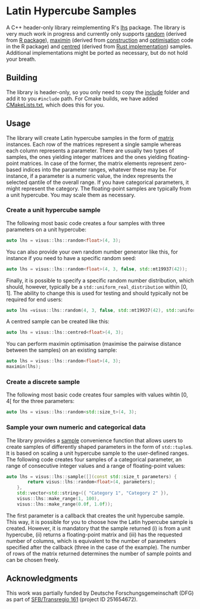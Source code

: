 # Latin Hypercube Samples
A C++ header-only library reimplementing R's [lhs](https://github.com/bertcarnell/lhs/tree/master) package. The library is very much work in progress and currently only supports [random](lhs/include/visus/lhs/random.h) (derived from [R package]([[https://github.com/bertcarnell/lhs/blob/master/src/randomLHS.cpp](https://github.com/bertcarnell/lhs/blob/4be72495c0eba3ce0b1ae602122871ec83421db6/src/randomLHS.cpp)](https://github.com/bertcarnell/lhs/blob/4be72495c0eba3ce0b1ae602122871ec83421db6/src/randomLHS.cpp))), [maximin](lhs/include/visus/lhs/maximin.h) (derived from [construction](https://github.com/bertcarnell/lhs/blob/master/src/maximinLHS.cpp) and [optimisation](https://github.com/bertcarnell/lhs/blob/4be72495c0eba3ce0b1ae602122871ec83421db6/R/maximinLHS.R) code in the R package) and [centred](lhs/include/visus/lhs/centred.h) (derived from [Rust implementation](https://github.com/relf/egobox/blob/15a1225454f4d1c06df2301b9b5b69a9c900c788/crates/doe/src/lhs.rs#L253-L267)) samples. Additional implementations might be ported as necessary, but do not hold your breath.

## Building
The library is header-only, so you only need to copy the [include](lhs/include/) folder and add it to you `#include` path. For Cmake builds, we have added [CMakeLists.txt](lhs/CMakeLists.txt), which does this for you.

## Usage
The library will create Latin hypercube samples in the form of [matrix](lhs/include/visus/lhs/matrix.h) instances. Each row of the matrices represent a single sample whereas each column represents a parameter. There are usually two types of samples, the ones yielding integer matrices and the ones yielding floating-point matrices. In case of the former, the matrix elements represent zero-based indices into the parameter ranges, whatever these may be. For instance, if a parameter is a numeric value, the index represents the selected qantile of the overall range. If you have categorical parameters, it might represent the category. The floating-point samples are typically from a unit hypercube. You may scale them as necessary.

### Create a unit hypercube sample
The following most basic code creates a four samples with three parameters on a unit hypercube:
```c++
auto lhs = visus::lhs::random<float>(4, 3);
```

You can also provide your own random number generator like this, for instance if you need to have a specific random seed:
```c++
auto lhs = visus::lhs::random<float>(4, 3, false, std::mt19937(42));
```

Finally, it is possible to specify a specific random number distribution, which should, however, typically be a `std::uniform_real_distribution` within [0, 1]. The ability to change this is used for testing and should typically not be required for end users:
```c++
auto lhs =visus::lhs::random(4, 3, false, std::mt19937(42), std::uniform_real_distribution<float>(0.0f, 1.0f));
```

A centred sample can be created like this:
```c++
auto lhs = visus::lhs::centred<float>(4, 3);
```

You can perform maximin optimisation (maximise the pairwise distance between the samples) on an existing sample:
```c++
auto lhs = visus::lhs::random<float>(4, 3);
maximin(lhs);
```

### Create a discrete sample
The following most basic code creates four samples with values wihtin [0, 4[ for the three parameters:
```c++
auto lhs = visus::lhs::random<std::size_t>(4, 3);
```

### Sample your own numeric and categorical data
The library provides a [sample](lhs/include/visus/lhs/sample.h) convenience function that allows users to create samples of differently shaped parameters in the form of `std::tuple`s. It is based on scaling a unit hypercube sample to the user-defined ranges. The following code creates four samples of a categorical parameter, an range of consecutive integer values and a range of floating-point values:
```c++
auto lhs = visus::lhs::sample([](const std::size_t parameters) {
        return visus::lhs::random<float>(4, parameters);
    },
    std::vector<std::string>({ "Category 1", "Category 2" }),
    visus::lhs::make_range(1, 100),
    visus::lhs::make_range(0.0f, 1.0f));
```
The first parameter is a callback that creates the unit hypercube sample. This way, it is possible for you to choose how the Latin hypercube sample is created. However, it is mandatory that the sample returned (i) is from a unit hypercube, (ii) returns a floating-point matrix and (iii) has the requested number of columns, which is equivalent to the number of parameters specified after the callback (three in the case of the example). The number of rows of the matrix returned determines the number of sample points and can be chosen freely.

## Acknowledgments
This work was partially funded by Deutsche Forschungsgemeinschaft (DFG) as part of [SFB/Transregio 161](https://www.sfbtrr161.de) (project ID 251654672).
